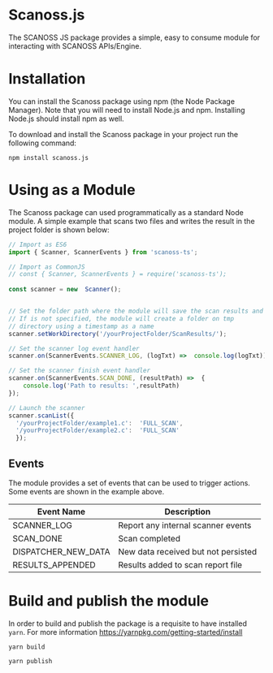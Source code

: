 # Scanoss.js

The SCANOSS JS package provides a simple, easy to consume module for interacting with SCANOSS APIs/Engine.


# Installation
You can install the Scanoss package using npm (the Node Package Manager). Note that you will need to install Node.js and npm. Installing Node.js should install npm as well.

To download and install the Scanoss package in your project run the following command:

```
npm install scanoss.js
```


# Using as a Module
The Scanoss package can used programmatically as a standard Node module. 
A simple example that scans two files and writes the result in the project folder is shown below:


```typescript
// Import as ES6
import { Scanner, ScannerEvents } from 'scanoss-ts';

// Import as CommonJS
// const { Scanner, ScannerEvents } = require('scanoss-ts');
  
const scanner = new  Scanner();


// Set the folder path where the module will save the scan results and fingerprints
// If is not specified, the module will create a folder on tmp 
// directory using a timestamp as a name
scanner.setWorkDirectory('/yourProjectFolder/ScanResults/');

// Set the scanner log event handler
scanner.on(ScannerEvents.SCANNER_LOG, (logTxt) =>  console.log(logTxt));

// Set the scanner finish event handler
scanner.on(ScannerEvents.SCAN_DONE, (resultPath) =>  {
	console.log('Path to results: ',resultPath)
});

// Launch the scanner
scanner.scanList({
  '/yourProjectFolder/example1.c':  'FULL_SCAN',
  '/yourProjectFolder/example2.c':  'FULL_SCAN'
  });
```


## Events
The module provides a set of events that can be used to trigger actions. 
Some events are shown in the example above.


| Event Name             | Description                          |
| -----------            | -----------                          |
| SCANNER_LOG            | Report any internal scanner events   |
| SCAN_DONE              | Scan completed                       |
| DISPATCHER_NEW_DATA    | New data received but not persisted  |
| RESULTS_APPENDED       | Results added to scan report file    |

# Build and publish the module 
In order to build and publish the package is a requisite to have installed `yarn`. For more information https://yarnpkg.com/getting-started/install

```
yarn build
```

```
yarn publish
```
